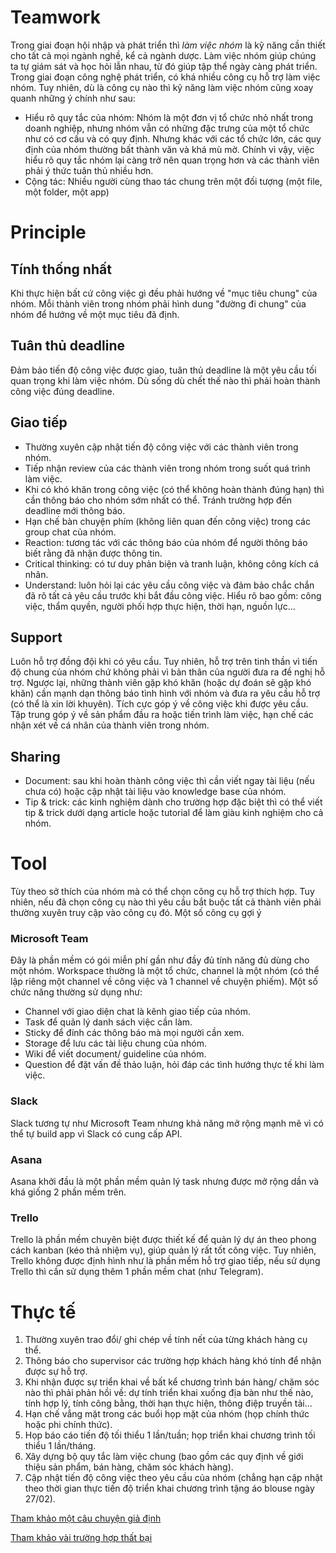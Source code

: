 # Teamwork
Trong giai đoạn hội nhập và phát triển thì *làm việc nhóm* là kỹ năng cần thiết cho tất cả mọi ngành nghề, kể cả ngành dược. Làm việc nhóm giúp chúng ta tự giám sát và học hỏi lẫn nhau, từ đó giúp tập thể ngày càng phát triển.
Trong giai đoạn công nghệ phát triển, có khá nhiều công cụ hỗ trợ làm việc nhóm. Tuy nhiên, dù là công cụ nào thì kỹ năng làm việc nhóm cũng xoay quanh những ý chính như sau:
- Hiểu rõ quy tắc của nhóm:
Nhóm là một đơn vị tổ chức nhỏ nhất trong doanh nghiệp, nhưng nhóm vẫn có những đặc trưng của một tổ chức như có cơ cấu và có quy định. Nhưng khác với các tổ chức lớn, các quy định của nhóm thường bất thành văn và khá mù mờ. Chính vì vậy, việc hiểu rõ quy tắc nhóm lại càng trở nên quan trọng hơn và các thành viên phải ý thức tuân thủ nhiều hơn.
- Cộng tác:
Nhiều người cùng thao tác chung trên một đối tượng (một file, một folder, một app)

# Principle
## Tính thống nhất
Khi thực hiện bất cứ công việc gì đều phải hướng về "mục tiêu chung" của nhóm. Mỗi thành viên trong nhóm phải hình dung "đường đi chung" của nhóm để hướng về một mục tiêu đã định.
## Tuân thủ deadline
Đảm bảo tiến độ công việc được giao, tuân thủ deadline là một yêu cầu tối quan trọng khi làm việc nhóm.
Dù sống dù chết thế nào thì phải hoàn thành công việc đúng deadline.
## Giao tiếp
- Thường xuyên cập nhật tiến độ công việc với các thành viên trong nhóm.
- Tiếp nhận review của các thành viên trong nhóm trong suốt quá trình làm việc.
- Khi có khó khăn trong công việc (có thể không hoàn thành đúng hạn) thì cần thông báo cho nhóm sớm nhất có thể. Tránh trường hợp đến deadline mới thông báo.
- Hạn chế bàn chuyện phím (không liên quan đến công việc) trong các group chat của nhóm.
- Reaction: tương tác với các thông báo của nhóm để người thông báo biết rằng đã nhận được thông tin.
- Critical thinking: có tư duy phản biện và tranh luận, không công kích cá nhân.
- Understand: luôn hỏi lại các yêu cầu công việc và đảm bảo chắc chắn đã rõ tất cả yêu cầu trước khi bắt đầu công việc. Hiểu rõ bao gồm: công việc, thẩm quyền, người phối hợp thực hiện, thời hạn, nguồn lực...

## Support
Luôn hỗ trợ đồng đội khi có yêu cầu. Tuy nhiên, hỗ trợ trên tinh thần vì tiến độ chung của nhóm chứ không phải vì bản thân của người đưa ra đề nghị hỗ trợ.
Ngược lại, những thành viên gặp khó khăn (hoặc dự đoán sẽ gặp khó khăn) cần mạnh dạn thông báo tình hình với nhóm và đưa ra yêu cầu hỗ trợ (có thể là xin lời khuyên).
Tích cực góp ý về công việc khi được yêu cầu. Tập trung góp ý về sản phẩm đầu ra hoặc tiến trình làm việc, hạn chế các nhận xét về cá nhân của thành viên trong nhóm.

## Sharing
- Document: sau khi hoàn thành công việc thì cần viết ngay tài liệu (nếu chưa có) hoặc cập nhật tài liệu vào knowledge base của nhóm.
- Tip & trick: các kinh nghiệm dành cho trường hợp đặc biệt thì có thể viết tip & trick dưới dạng article hoặc tutorial để làm giàu kinh nghiệm cho cả nhóm.

# Tool
Tùy theo sở thích của nhóm mà có thể chọn công cụ hỗ trợ thích hợp. Tuy nhiên, nếu đã chọn công cụ nào thì yêu cầu bắt buộc tất cả thành viên phải thường xuyên truy cập vào công cụ đó.
Một số công cụ gợi ý
### Microsoft Team
Đây là phần mềm có gói miễn phí gần như đầy đủ tính năng đủ dùng cho một nhóm. Workspace thường là một tổ chức, channel là một nhóm (có thể lập riêng một channel về công việc và 1 channel về chuyện phiếm). Một số chức năng thường sử dụng như:
- Channel với giao diện chat là kênh giao tiếp của nhóm.
- Task để quản lý danh sách việc cần làm.
- Sticky để đính các thông báo mà mọi người cần xem.
- Storage để lưu các tài liệu chung của nhóm.
- Wiki để viết document/ guideline của nhóm.
- Question để đặt vấn đề thảo luận, hỏi đáp các tình hướng thực tế khi làm việc.
### Slack
Slack tương tự như Microsoft Team nhưng khả năng mở rộng mạnh mẽ vì có thể tự build app vì Slack có cung cấp API.
### Asana
Asana khởi đầu là một phần mềm quản lý task nhưng được mở rộng dần và khá giống 2 phần mềm trên.
### Trello
Trello là phần mềm chuyên biệt được thiết kế để quản lý dự án theo phong cách kanban (kéo thả nhiệm vụ), giúp quản lý rất tốt công việc. Tuy nhiên, Trello không được định hình như là phần mềm hỗ trợ giao tiếp, nếu sử dụng Trello thì cần sử dụng thêm 1 phần mềm chat (như Telegram).

# Thực tế
1. Thường xuyên trao đổi/ ghi chép về tính nết của từng khách hàng cụ thể.
2. Thông báo cho supervisor các trường hợp khách hàng khó tính để nhận được sự hỗ trợ.
3. Khi nhận được sự triển khai về bất kể chương trình bán hàng/ chăm sóc nào thì phải phản hồi về: dự tính triển khai xuống địa bàn như thế nào, tính hợp lý, tính công bằng, thời hạn thực hiện, thông điệp truyền tải...
4. Hạn chế vắng mặt trong các buổi họp mặt của nhóm (họp chính thức hoặc phi chính thức).
5. Họp báo cáo tiến độ tối thiểu 1 lần/tuần; họp triển khai chương trình tối thiểu 1 lần/tháng.
6. Xây dựng bộ quy tắc làm việc chung (bao gồm các quy định về giới thiệu sản phẩm, bán hàng, chăm sóc khách hàng).
7. Cập nhật tiến độ công việc theo yêu cầu của nhóm (chẳng hạn cập nhật theo thời gian thực tiến độ triển khai chương trình tặng áo blouse ngày 27/02).

[Tham khảo một câu chuyện giả định](./teamwork/story.md)

[Tham khảo vài trường hợp thất bại](./teamwork/failure.md)